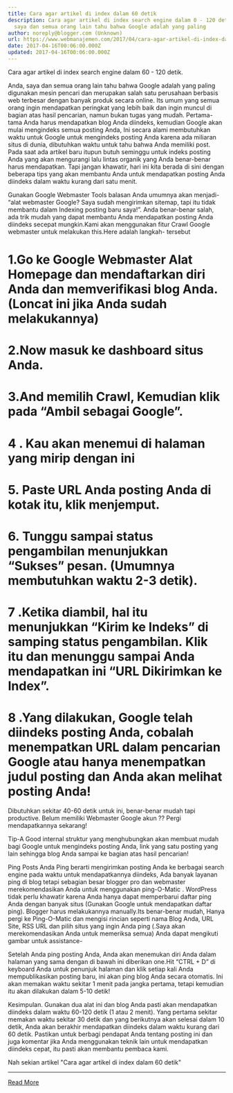 ```yaml
---
title: Cara agar artikel di index dalam 60 detik
description: Cara agar artikel di index search engine dalam 0 - 120 detik.Anda,
  saya dan semua orang lain tahu bahwa Google adalah yang paling
author: noreply@blogger.com (Unknown)
url: https://www.webmanajemen.com/2017/04/cara-agar-artikel-di-index-dalam-60-detik.html
date: 2017-04-16T00:06:00.000Z
updated: 2017-04-16T00:06:00.000Z
---
```


Cara agar artikel di index search engine dalam 60 - 120 detik.


Anda, saya dan semua orang lain tahu bahwa Google adalah yang paling digunakan mesin pencari dan merupakan salah satu perusahaan berbasis web terbesar dengan banyak produk secara online. Its umum yang semua orang ingin mendapatkan peringkat yang lebih baik dan ingin muncul di bagian atas hasil pencarian, namun bukan tugas yang mudah. Pertama-tama Anda harus mendapatkan blog Anda diindeks, kemudian Google akan mulai mengindeks semua posting Anda, Ini secara alami membutuhkan waktu untuk Google untuk mengindeks posting Anda karena ada miliaran situs di dunia, dibutuhkan waktu untuk tahu bahwa Anda memiliki post. Pada saat ada artikel baru itupun butuh seminggu untuk indeks posting Anda yang akan mengurangi lalu lintas organik yang Anda benar-benar harus mendapatkan. Tapi jangan khawatir, hari ini kita berada di sini dengan beberapa tips yang akan membantu Anda untuk mendapatkan posting Anda diindeks dalam waktu kurang dari satu menit.

Gunakan Google Webmaster Tools
balasan Anda umumnya akan menjadi- “alat webmaster Google? Saya sudah mengirimkan sitemap, tapi itu tidak membantu dalam Indexing posting baru saya!”.
Anda benar-benar salah, ada trik mudah yang dapat membantu Anda mendapatkan posting Anda diindeks secepat mungkin.Kami akan menggunakan fitur Crawl Google webmaster untuk melakukan this.Here adalah langkah- tersebut
# 1.Go ke Google Webmaster Alat Homepage dan mendaftarkan diri Anda dan memverifikasi blog Anda. (Loncat ini jika Anda sudah melakukannya)
# 2.Now masuk ke dashboard situs Anda.
# 3.And memilih Crawl, Kemudian klik pada “Ambil sebagai Google”.

# 4 . Kau akan menemui di halaman yang mirip dengan ini
# 5. Paste URL Anda posting Anda di kotak itu, klik menjemput.
# 6. Tunggu sampai status pengambilan menunjukkan “Sukses” pesan. (Umumnya membutuhkan waktu 2-3 detik).
# 7 .Ketika diambil, hal itu menunjukkan “Kirim ke Indeks” di samping status pengambilan. Klik itu dan menunggu sampai Anda mendapatkan ini “URL Dikirimkan ke Index”.
# 8 .Yang dilakukan, Google telah diindeks posting Anda, cobalah menempatkan URL dalam pencarian Google atau hanya menempatkan judul posting dan Anda akan melihat posting Anda!
Dibutuhkan sekitar 40-60 detik untuk ini, benar-benar mudah tapi productive.
Belum memiliki Webmaster Google akun ?? Pergi mendapatkannya sekarang!

Tip-A Good internal struktur yang menghubungkan akan membuat mudah bagi Google untuk mengindeks posting Anda, link yang satu posting yang lain sehingga blog Anda sampai ke bagian atas hasil pencarian!




Ping Posts Anda
Ping berarti mengirimkan posting Anda ke berbagai search engine pada waktu untuk mendapatkannya diindeks, Ada banyak layanan ping di blog tetapi sebagian besar blogger pro dan webmaster merekomendasikan Anda untuk menggunakan ping-O-Matic . WordPress tidak perlu khawatir karena Anda hanya dapat memperbarui daftar ping Anda dengan banyak situs (Gunakan Google untuk mendapatkan daftar ping). Blogger harus melakukannya manually.Its benar-benar mudah, Hanya pergi ke Ping-O-Matic dan mengisi rincian seperti nama Blog Anda, URL Site, RSS URL dan pilih situs yang ingin Anda ping (.Saya akan merekomendasikan Anda untuk memeriksa semua) Anda dapat mengikuti gambar untuk assistance-




Setelah Anda ping posting Anda, Anda akan menemukan diri Anda dalam halaman yang sama dengan di bawah ini diberikan one.Hit “CTRL + D” di keyboard Anda untuk penunjuk halaman dan klik setiap kali Anda mempublikasikan posting baru, ini akan ping blog Anda secara otomatis. Ini akan memakan waktu sekitar 1 menit pada jangka pertama, tetapi kemudian itu akan dilakukan dalam 5-10 detik!


Kesimpulan.
Gunakan dua alat ini dan blog Anda pasti akan mendapatkan diindeks dalam waktu 60-120 detik (1 atau 2 menit). Yang pertama sekitar memakan waktu sekitar 30 detik dan yang berikutnya akan selesai dalam 10 detik, Anda akan berakhir mendapatkan diindeks dalam waktu kurang dari 60 detik. Pastikan untuk berbagi pendapat Anda tentang posting ini dan juga komentar jika Anda menggunakan teknik lain untuk mendapatkan diindeks cepat, itu pasti akan membantu pembaca kami.

Nah sekian artikel "Cara agar artikel di index dalam 60 detik"<hr/> <a href="https://www.webmanajemen.com/2017/04/cara-agar-artikel-di-index-dalam-60-detik.html" rel="follow" class="button" id="read-more">Read More</a>